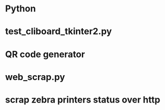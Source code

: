 # Python

# test_cliboard_tkinter2.py
# QR code generator

# web_scrap.py
# scrap zebra printers status over http
